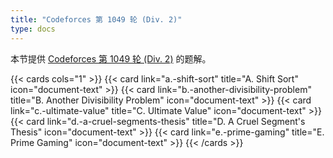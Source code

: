 ```yaml
---
title: "Codeforces 第 1049 轮 (Div. 2)"
type: docs
---
```


本节提供 [Codeforces 第 1049 轮 (Div. 2)](https://codeforces.com/contest/2140) 的题解。

{{< cards cols="1" >}}
  {{< card link="a.-shift-sort" title="A. Shift Sort" icon="document-text" >}}
  {{< card link="b.-another-divisibility-problem" title="B. Another Divisibility Problem" icon="document-text" >}}
  {{< card link="c.-ultimate-value" title="C. Ultimate Value" icon="document-text" >}}
  {{< card link="d.-a-cruel-segments-thesis" title="D. A Cruel Segment's Thesis" icon="document-text" >}}
  {{< card link="e.-prime-gaming" title="E. Prime Gaming" icon="document-text" >}}
{{< /cards >}}